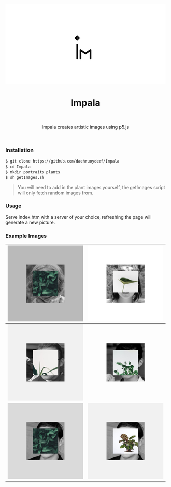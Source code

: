 <p align="center">
  <img alt="Impala" title="Impala" src="./gh/impala.png" height="250">



<h1 align="center"> Impala </h1> <br>

<p align="center">
Impala creates artistic images using p5.js
</p>

<p align="center" >
    <img alt="" title="Impala" src="https://img.shields.io/badge/Impala-1.0-blue">
    <img alt="" title="Impala" src="https://img.shields.io/badge/License-MIT-blue">
    <img alt="" title="Impala" src="https://badges.frapsoft.com/os/v1/open-source.svg?v=103">
    <img alt="" title="Impala" src="https://img.shields.io/badge/Build%20with-p5-blue">

  



### Installation

```bash
$ git clone https://github.com/daehruoydeef/Impala
$ cd Impala
$ mkdir portraits plants
$ sh getImages.sh
```

> You will need to add in the plant images yourself, the getImages script will only fetch random images from.

### Usage

Serve index.htm with a server of your choice, refreshing the page will generate a new picture.

### Example Images

| ![](./gh/1.png) | ![](./gh/2.png) |
| --------------- | --------------- |
| ![](./gh/3.png) | ![](./gh/4.png) |
| ![](./gh/5.png) | ![](./gh/6.png) |

